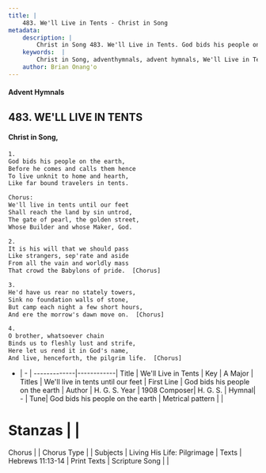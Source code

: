 ```yaml
---
title: |
    483. We'll Live in Tents - Christ in Song
metadata:
    description: |
        Christ in Song 483. We'll Live in Tents. God bids his people on the earth, Before he comes and calls them hence To live unknit to home and hearth, Like far bound travelers in tents. Chorus: We'll live in tents until our feet Shall reach the land by sin untrod, The gate of pearl, the golden street, Whose Builder and whose Maker, God.
    keywords:  |
        Christ in Song, adventhymnals, advent hymnals, We'll Live in Tents, God bids his people on the earth. We'll live in tents until our feet
    author: Brian Onang'o
---
```


#### Advent Hymnals
## 483. WE'LL LIVE IN TENTS
####  Christ in Song,

```txt
1.
God bids his people on the earth,
Before he comes and calls them hence
To live unknit to home and hearth,
Like far bound travelers in tents.

Chorus:
We'll live in tents until our feet
Shall reach the land by sin untrod,
The gate of pearl, the golden street,
Whose Builder and whose Maker, God.

2.
It is his will that we should pass
Like strangers, sep'rate and aside
From all the vain and worldly mass
That crowd the Babylons of pride.  [Chorus]

3.
He'd have us rear no stately towers,
Sink no foundation walls of stone,
But camp each night a few short hours,
And ere the morrow's dawn move on.  [Chorus]

4.
O brother, whatsoever chain
Binds us to fleshly lust and strife,
Here let us rend it in God's name,
And live, henceforth, the pilgrim life.  [Chorus]

```

- |   -  |
-------------|------------|
Title | We'll Live in Tents |
Key | A Major |
Titles | We'll live in tents until our feet |
First Line | God bids his people on the earth |
Author | H. G. S.
Year | 1908
Composer| H. G. S. |
Hymnal|  - |
Tune| God bids his people on the earth |
Metrical pattern | |
# Stanzas |  |
Chorus |  |
Chorus Type |  |
Subjects | Living His Life: Pilgrimage |
Texts | Hebrews 11:13-14 |
Print Texts | 
Scripture Song |  |
    
